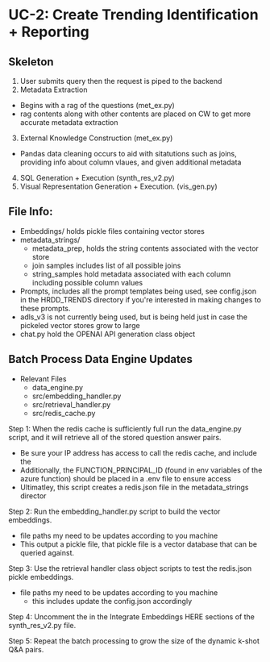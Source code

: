 # UC-2: Create Trending Identification + Reporting

## Skeleton

1. User submits query then the request is piped to the backend
2. Metadata Extraction

- Begins with a rag of the questions (met_ex.py)
- rag contents along with other contents are placed on CW to get more accurate metadata extraction

3. External Knowledge Construction (met_ex.py)

- Pandas data cleaning occurs to aid with sitatutions such as joins, providing info about column vlaues, and given additional metadata

4. SQL Generation + Execution (synth_res_v2.py)
5. Visual Representation Generation + Execution. (vis_gen.py)

## File Info:

- Embeddings/ holds pickle files containing vector stores
- metadata_strings/
  - metadata_prep, holds the string contents associated with the vector store
  - join samples includes list of all possible joins
  - string_samples hold metadata associated with each column including possible column values
- Prompts, includes all the prompt templates being used, see config.json in the HRDD_TRENDS directory if you're interested in making changes to these prompts.
- adls_v3 is not currently being used, but is being held just in case the pickeled vector stores grow to large
- chat.py hold the OPENAI API generation class object

## Batch Process Data Engine Updates

- Relevant Files
  - data_engine.py
  - src/embedding_handler.py
  - src/retrieval_handler.py
  - src/redis_cache.py

Step 1: When the redis cache is sufficiently full run the data_engine.py script, and it will retrieve all of the stored question answer pairs.

- Be sure your IP address has access to call the redis cache, and include the
- Additionally, the FUNCTION_PRINCIPAL_ID (found in env variables of the azure function) should be placed in a .env file to ensure access
- Ultimatley, this script creates a redis.json file in the metadata_strings director

Step 2: Run the embedding_handler.py script to build the vector embeddings.

- file paths my need to be updates according to you machine
- This output a pickle file, that pickle file is a vector database that can be queried against.

Step 3: Use the retrieval handler class object scripts to test the redis.json pickle embeddings.

- file paths my need to be updates according to you machine
  - this includes update the config.json accordingly

Step 4: Uncomment the in the Integrate Embeddings HERE sections of the synth_res_v2.py file.

Step 5: Repeat the batch processing to grow the size of the dynamic k-shot Q&A pairs.
